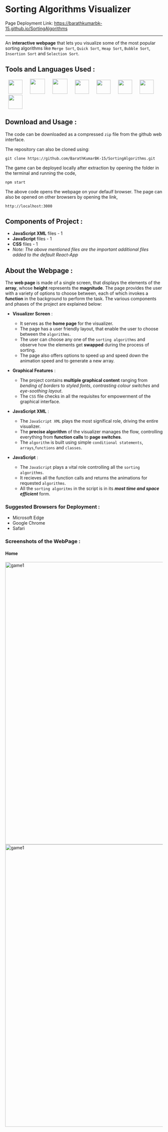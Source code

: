 # Sorting Algorithms Visualizer
Page Deployment Link: https://barathkumarbk-15.github.io/SortingAlgorithms
***
An **interactive webpage** that lets you visualize some of the most popular sorting algorithms like `Merge Sort`, `Quick Sort`, `Heap Sort`, `Bubble Sort`, `Insertion Sort` and `Selection Sort`.

## Tools and Languages Used :
<p>
<img width="45" height="45" hspace="10" src="https://cdn.worldvectorlogo.com/logos/visual-studio-code-1.svg"/>
<img width="48" height="48" hspace="10" src="https://cdn.worldvectorlogo.com/logos/html5-1.svg"/>
<img width="48" height="48" hspace="10" src="https://cdn.worldvectorlogo.com/logos/css-5.svg"/>
<img width="45" height="45" hspace="10" src="https://cdn.worldvectorlogo.com/logos/javascript-2.svg"/>
<img width="45" height="45" hspace="10" src="https://cdn.worldvectorlogo.com/logos/react-2.svg"/>
<img width="45" height="45" hspace="10" src="https://cdn.worldvectorlogo.com/logos/nodejs-2.svg"/>
<img width="45" height="45" hspace="10" src="https://www.vectorlogo.zone/logos/git-scm/git-scm-icon.svg"/>
<img width="45" height="45" hspace="10" src="https://www.vectorlogo.zone/logos/github/github-icon.svg"/>
</p>

## Download and Usage :
The code can be downloaded as a compressed `zip` file from the github web interface.

The repository can also be cloned using:
```
git clone https://github.com/BarathKumarBK-15/SortingAlgorithms.git
```

The game can be deployed locally after extraction by opening the folder in the terminal and running the code,
```
npm start
```
The above code opens the webpage on your defaulf browser. The page can also be opened on other browsers by opening the link,
```
http://localhost:3000
```

## Components of Project :
- **JavaScript XML** files - 1
- **JavaScript** files - 1
- **CSS** files - 1
- _Note: The above mentioned files are the important additional files added to the default React-App_

## About the Webpage :
The **web page** is made of a single screen, that displays the elements of the **array**, whose **height** represents the **magnitude**. The page provides the user with a variety of options to choose between, each of which invokes a **function** in the background to perform the task. The various components and phases of the project are explained below:

- **Visualizer Screen** :
  - It serves as the **home page** for the visualizer.
  - The page has a user friendly layout, that enable the user to choose between the `algorithms`.
  - The user can choose any one of the `sorting algorithms` and observe how the elements get **swapped** during the process of sorting.
  - The page also offers options to speed up and speed down the animation speed and to generate a new array.
  
- **Graphical Features** :
  - The project contains **multiple graphical content** ranging from _bending of borders_ to _styled fonts_, _contrasting colour switches_ and _eye-soothing layout_.
  - The `CSS` file checks in all the requisites for empowerment of the graphical interface.
  
- **JavaScript XML** :
  - The `JavaScript XML` plays the most significal role, driving the entire visualizer.
  - The **precise algorithm** of the visualizer manages the flow, controlling everything from **function calls** to **page switches**.
  - The `algorithm` is built using simple `conditional statements`, `arrays`,`functions` and `classes`.

- **JavaScript** :
  - The `JavaScript` plays a vital role controlling all the `sorting algorithms`.
  - It recieves all the function calls and returns the animations for requested `algorithms`.
  - All the `sorting algoritms` in the script is in its **_most time and space efficient_** form.
 
### Suggested Browsers for Deployment :
-	Microsoft Edge
-	Google Chrome
- Safari

### Screenshots of the WebPage :

#### Home
<img width="900" alt="game1" src="https://user-images.githubusercontent.com/66675130/105611653-7f02a480-5ddc-11eb-8cb3-b3ef2dddcc57.png">
<img width="900" alt="game1" src="https://user-images.githubusercontent.com/66675130/105611635-6f835b80-5ddc-11eb-9505-0bc5c413f929.png">



